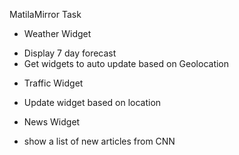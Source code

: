 MatilaMirror Task


* Weather Widget
- Display 7 day forecast
- Get widgets to auto update based on Geolocation

* Traffic Widget
- Update widget based on location

* News Widget
- show a list of new articles from CNN